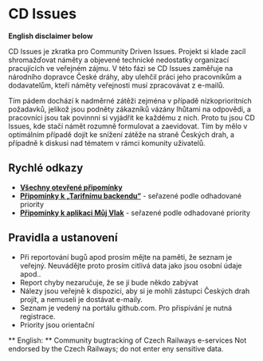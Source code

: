# CD Issues

**English disclaimer below**

CD Issues je zkratka pro Community Driven Issues. Projekt si klade zacíl shromažďovat náměty a objevené technické nedostatky organizací pracujících ve veřejném zájmu.
V této fázi se CD Issues zaměřuje na národního dopravce České dráhy, aby ulehčil práci jeho pracovníkům a dodavatelům, kteří náměty veřejnosti musí zpracovávat z e-mailů.

Tím pádem dochází k nadměrné zátěži zejména v případě nízkoprioritních požadavků, jelikož jsou podněty zákazníků vázány lhůtami na odpovědi, a pracovníci jsou tak povinnni si vyjádřit ke každému z nich. Proto tu jsou CD Issues, kde stačí námět rozumně formulovat a zaevidovat. Tím by mělo v optimálním případě dojít ke snížení zátěže na straně Českých drah, a případně k diskusi nad tématem v rámci komunity uživatelů.

## Rychlé odkazy
- **[Všechny otevřené připomínky](https://github.com/cd-issues/ceskedrahy/issues)**
- **[Připomínky k „Tarifnímu backendu“](https://github.com/cd-issues/ceskedrahy/projects/1)** - seřazené podle odhadované priority
- **[Připomínky k aplikaci Můj Vlak](https://github.com/cd-issues/ceskedrahy/projects/2)** - seřazené podle odhadované priority

## Pravidla a ustanovení
- Při reportování bugů apod prosím mějte na paměti, že seznam je veřejný. Neuvádějte proto prosím citlivá data jako jsou osobní údaje apod..
- Report chyby nezaručuje, že se jí bude někdo zabývat
- Nálezy jsou veřejně k dispozici, aby si je mohli zástupci Českých drah projít, a nemuseli je dostávat e-maily.
- Seznam je vedený na portálu github.com. Pro přispívání je nutná registrace.
- Priority jsou orientační

** English: **
Community bugtracking of Czech Railways e-services
Not endorsed by the Czech Railways; do not enter eny sensitive data.
